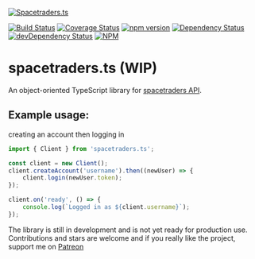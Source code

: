 [![Spacetraders.ts](https://spacetradersts.github.io/website/img/logo.svg)](https://spacetradersts.github.io/website)

[![Build Status](https://travis-ci.org/spacetradersts/spacetraders.ts.svg?branch=master)](https://travis-ci.org/spacetradersts/spacetraders.ts)
[![Coverage Status](https://coveralls.io/repos/github/spacetradersts/spacetraders.ts/badge.svg?branch=master)](https://coveralls.io/github/spacetradersts/spacetraders.ts?branch=master)
[![npm version](https://badge.fury.io/js/spacetraders.ts.svg)](https://badge.fury.io/js/spacetraders.ts)
[![Dependency Status](https://david-dm.org/spacetradersts/spacetraders.ts.svg)](https://david-dm.org/spacetradersts/spacetraders.ts)
[![devDependency Status](https://david-dm.org/spacetradersts/spacetraders.ts/dev-status.svg)](https://david-dm.org/spacetradersts/spacetraders.ts#info=devDependencies)
[![NPM](https://nodei.co/npm/spacetraders.ts.png?downloads=true&downloadRank=true&stars=true)](https://nodei.co/npm/spacetraders.ts/)

# spacetraders.ts (WIP)

An object-oriented TypeScript library for [spacetraders API](https://api.spacetraders.io/).

## Example usage:
creating an account then logging in
```ts
import { Client } from 'spacetraders.ts';

const client = new Client();
client.createAccount('username').then((newUser) => {
    client.login(newUser.token);
});

client.on('ready', () => {
    console.log(`Logged in as ${client.username}`);
});
```

The library is still in development and is not yet ready for production use. Contributions and stars are welcome and if you really like the project, support me on [Patreon](https://www.patreon.com/SirHDeveloper)
